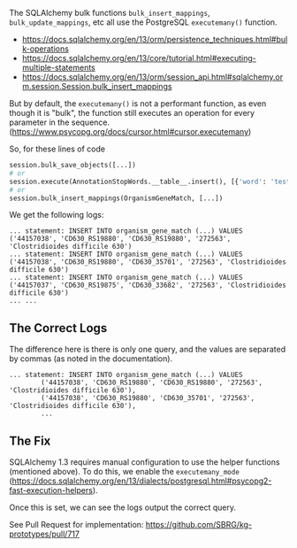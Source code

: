 The SQLAlchemy bulk functions `bulk_insert_mappings`, `bulk_update_mappings`, etc all use the PostgreSQL `executemany()` function.

- https://docs.sqlalchemy.org/en/13/orm/persistence_techniques.html#bulk-operations
- https://docs.sqlalchemy.org/en/13/core/tutorial.html#executing-multiple-statements
- https://docs.sqlalchemy.org/en/13/orm/session_api.html#sqlalchemy.orm.session.Session.bulk_insert_mappings

But by default, the `executemany()` is not a performant function, as even though it is "bulk", the function still executes an operation for every parameter in the sequence. (https://www.psycopg.org/docs/cursor.html#cursor.executemany)

So, for these lines of code

```python
session.bulk_save_objects([...])
# or
session.execute(AnnotationStopWords.__table__.insert(), [{'word': 'test'}, {'word': 'food'}])
# or
session.bulk_insert_mappings(OrganismGeneMatch, [...])
```

We get the following logs:

```
... statement: INSERT INTO organism_gene_match (...) VALUES ('44157038', 'CD630_RS19880', 'CD630_RS19880', '272563', 'Clostridioides difficile 630')
... statement: INSERT INTO organism_gene_match (...) VALUES ('44157038', 'CD630_RS19880', 'CD630_35701', '272563', 'Clostridioides difficile 630')
... statement: INSERT INTO organism_gene_match (...) VALUES ('44157037', 'CD630_RS19875', 'CD630_33682', '272563', 'Clostridioides difficile 630')
... ...
```

## The Correct Logs

The difference here is there is only one query, and the values are separated by commas (as noted in the documentation).

```
... statement: INSERT INTO organism_gene_match (...) VALUES
        ('44157038', 'CD630_RS19880', 'CD630_RS19880', '272563', 'Clostridioides difficile 630'),
        ('44157038', 'CD630_RS19880', 'CD630_35701', '272563', 'Clostridioides difficile 630'),
        ...
```

## The Fix

SQLAlchemy 1.3 requires manual configuration to use the helper functions (mentioned above). To do this, we enable the `executemany_mode` (https://docs.sqlalchemy.org/en/13/dialects/postgresql.html#psycopg2-fast-execution-helpers).

Once this is set, we can see the logs output the correct query.

See Pull Request for implementation: https://github.com/SBRG/kg-prototypes/pull/717
